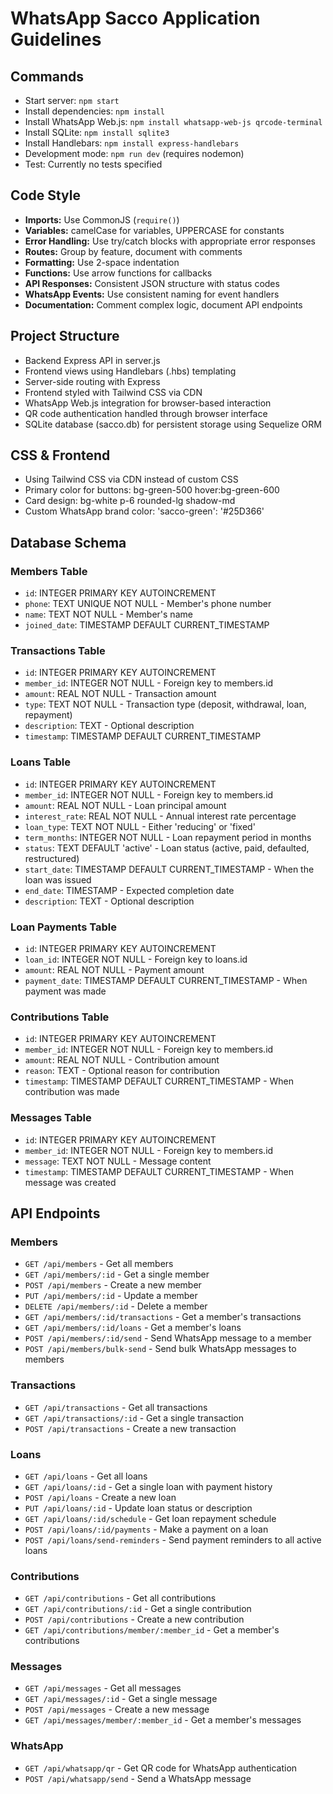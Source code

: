 # WhatsApp Sacco Application Guidelines

## Commands
- Start server: `npm start`
- Install dependencies: `npm install` 
- Install WhatsApp Web.js: `npm install whatsapp-web-js qrcode-terminal`
- Install SQLite: `npm install sqlite3`
- Install Handlebars: `npm install express-handlebars`
- Development mode: `npm run dev` (requires nodemon)
- Test: Currently no tests specified

## Code Style
- **Imports:** Use CommonJS (`require()`)
- **Variables:** camelCase for variables, UPPERCASE for constants
- **Error Handling:** Use try/catch blocks with appropriate error responses
- **Routes:** Group by feature, document with comments
- **Formatting:** Use 2-space indentation
- **Functions:** Use arrow functions for callbacks
- **API Responses:** Consistent JSON structure with status codes
- **WhatsApp Events:** Use consistent naming for event handlers
- **Documentation:** Comment complex logic, document API endpoints

## Project Structure
- Backend Express API in server.js
- Frontend views using Handlebars (.hbs) templating
- Server-side routing with Express
- Frontend styled with Tailwind CSS via CDN
- WhatsApp Web.js integration for browser-based interaction
- QR code authentication handled through browser interface
- SQLite database (sacco.db) for persistent storage using Sequelize ORM

## CSS & Frontend
- Using Tailwind CSS via CDN instead of custom CSS
- Primary color for buttons: bg-green-500 hover:bg-green-600
- Card design: bg-white p-6 rounded-lg shadow-md
- Custom WhatsApp brand color: 'sacco-green': '#25D366'

## Database Schema

### Members Table
- `id`: INTEGER PRIMARY KEY AUTOINCREMENT
- `phone`: TEXT UNIQUE NOT NULL - Member's phone number 
- `name`: TEXT NOT NULL - Member's name
- `joined_date`: TIMESTAMP DEFAULT CURRENT_TIMESTAMP

### Transactions Table
- `id`: INTEGER PRIMARY KEY AUTOINCREMENT
- `member_id`: INTEGER NOT NULL - Foreign key to members.id
- `amount`: REAL NOT NULL - Transaction amount
- `type`: TEXT NOT NULL - Transaction type (deposit, withdrawal, loan, repayment)
- `description`: TEXT - Optional description
- `timestamp`: TIMESTAMP DEFAULT CURRENT_TIMESTAMP

### Loans Table
- `id`: INTEGER PRIMARY KEY AUTOINCREMENT
- `member_id`: INTEGER NOT NULL - Foreign key to members.id
- `amount`: REAL NOT NULL - Loan principal amount
- `interest_rate`: REAL NOT NULL - Annual interest rate percentage
- `loan_type`: TEXT NOT NULL - Either 'reducing' or 'fixed'
- `term_months`: INTEGER NOT NULL - Loan repayment period in months
- `status`: TEXT DEFAULT 'active' - Loan status (active, paid, defaulted, restructured)
- `start_date`: TIMESTAMP DEFAULT CURRENT_TIMESTAMP - When the loan was issued
- `end_date`: TIMESTAMP - Expected completion date
- `description`: TEXT - Optional description

### Loan Payments Table
- `id`: INTEGER PRIMARY KEY AUTOINCREMENT
- `loan_id`: INTEGER NOT NULL - Foreign key to loans.id
- `amount`: REAL NOT NULL - Payment amount
- `payment_date`: TIMESTAMP DEFAULT CURRENT_TIMESTAMP - When payment was made

### Contributions Table
- `id`: INTEGER PRIMARY KEY AUTOINCREMENT
- `member_id`: INTEGER NOT NULL - Foreign key to members.id
- `amount`: REAL NOT NULL - Contribution amount
- `reason`: TEXT - Optional reason for contribution
- `timestamp`: TIMESTAMP DEFAULT CURRENT_TIMESTAMP - When contribution was made

### Messages Table
- `id`: INTEGER PRIMARY KEY AUTOINCREMENT
- `member_id`: INTEGER NOT NULL - Foreign key to members.id
- `message`: TEXT NOT NULL - Message content
- `timestamp`: TIMESTAMP DEFAULT CURRENT_TIMESTAMP - When message was created

## API Endpoints

### Members
- `GET /api/members` - Get all members
- `GET /api/members/:id` - Get a single member
- `POST /api/members` - Create a new member
- `PUT /api/members/:id` - Update a member
- `DELETE /api/members/:id` - Delete a member
- `GET /api/members/:id/transactions` - Get a member's transactions
- `GET /api/members/:id/loans` - Get a member's loans
- `POST /api/members/:id/send` - Send WhatsApp message to a member
- `POST /api/members/bulk-send` - Send bulk WhatsApp messages to members

### Transactions
- `GET /api/transactions` - Get all transactions
- `GET /api/transactions/:id` - Get a single transaction
- `POST /api/transactions` - Create a new transaction

### Loans
- `GET /api/loans` - Get all loans
- `GET /api/loans/:id` - Get a single loan with payment history
- `POST /api/loans` - Create a new loan
- `PUT /api/loans/:id` - Update loan status or description
- `GET /api/loans/:id/schedule` - Get loan repayment schedule
- `POST /api/loans/:id/payments` - Make a payment on a loan
- `POST /api/loans/send-reminders` - Send payment reminders to all active loans

### Contributions
- `GET /api/contributions` - Get all contributions
- `GET /api/contributions/:id` - Get a single contribution
- `POST /api/contributions` - Create a new contribution
- `GET /api/contributions/member/:member_id` - Get a member's contributions

### Messages
- `GET /api/messages` - Get all messages
- `GET /api/messages/:id` - Get a single message
- `POST /api/messages` - Create a new message
- `GET /api/messages/member/:member_id` - Get a member's messages

### WhatsApp
- `GET /api/whatsapp/qr` - Get QR code for WhatsApp authentication
- `POST /api/whatsapp/send` - Send a WhatsApp message